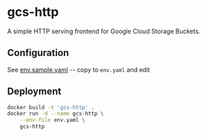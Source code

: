 # gcs-http

A simple HTTP serving frontend for Google Cloud Storage Buckets.


## Configuration

See [env.sample.yaml](env.sample.yaml) -- copy to `env.yaml` and edit

## Deployment

```bash
docker build -t 'gcs-http' .
docker run -d --name gcs-http \
    --env-file env.yaml \
    gcs-http
```
